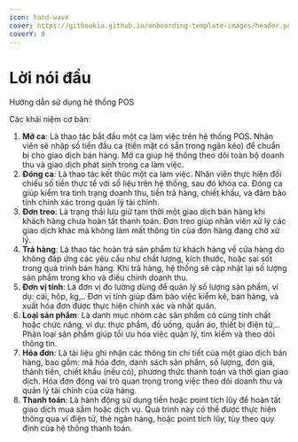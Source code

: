 ```yaml
---
icon: hand-wave
cover: https://gitbookio.github.io/onboarding-template-images/header.png
coverY: 0
---
```


# Lời nói đầu

Hướng dẫn sử dụng hệ thống POS

Các khái niệm cơ bản:

1. **Mở ca**: Là thao tác bắt đầu một ca làm việc trên hệ thống POS. Nhân viên sẽ nhập số tiền đầu ca (tiền mặt có sẵn trong ngăn kéo) để chuẩn bị cho giao dịch bán hàng. Mở ca giúp hệ thống theo dõi toàn bộ doanh thu và giao dịch phát sinh trong ca làm việc.
2. **Đóng ca**: Là thao tác kết thúc một ca làm việc. Nhân viên thực hiện đối chiếu số tiền thực tế với số liệu trên hệ thống, sau đó khóa ca. Đóng ca giúp kiểm tra tình trạng doanh thu, tiền trả hàng, chiết khấu, và đảm bảo tính chính xác trong quản lý tài chính.
3. **Đơn treo**: Là trạng thái lưu giữ tạm thời một giao dịch bán hàng khi khách hàng chưa hoàn tất thanh toán. Đơn treo giúp nhân viên xử lý các giao dịch khác mà không làm mất thông tin của đơn hàng đang chờ xử lý.
4. **Trả hàng**: Là thao tác hoàn trả sản phẩm từ khách hàng về cửa hàng do không đáp ứng các yêu cầu như chất lượng, kích thước, hoặc sai sót trong quá trình bán hàng. Khi trả hàng, hệ thống sẽ cập nhật lại số lượng sản phẩm trong kho và điều chỉnh doanh thu.
5. **Đơn vị tính**: Là đơn vị đo lường dùng để quản lý số lượng sản phẩm, ví dụ: cái, hộp, kg,.. Đơn vị tính giúp đảm bảo việc kiểm kê, bán hàng, và xuất hóa đơn được thực hiện chính xác và nhất quán.
6. **Loại sản phẩm**: Là danh mục nhóm các sản phẩm có cùng tính chất hoặc chức năng, ví dụ: thực phẩm, đồ uống, quần áo, thiết bị điện tử,.. Phân loại sản phẩm giúp tối ưu hóa việc quản lý, tìm kiếm và theo dõi thông tin.
7. **Hóa đơn**: Là tài liệu ghi nhận các thông tin chi tiết của một giao dịch bán hàng, bao gồm: mã hóa đơn, danh sách sản phẩm, số lượng, đơn giá, thành tiền, chiết khấu (nếu có), phương thức thanh toán và thời gian giao dịch. Hóa đơn đóng vai trò quan trọng trong việc theo dõi doanh thu và quản lý tài chính của cửa hàng.
8. **Thanh toán**: Là hành động sử dụng tiền hoặc point tích lũy để hoàn tất giao dịch mua sắm hoặc dịch vụ. Quá trình này có thể được thực hiện thông qua ví điện tử, thẻ ngân hàng, hoặc point tích lũy, tùy theo quy định của hệ thống thanh toán.
